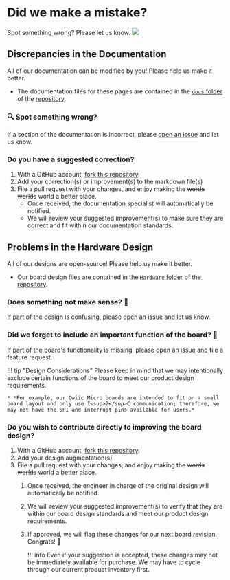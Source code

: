 # Did we make a mistake?

Spot something wrong? Please let us know. <a href="https://github.com/sparkfun/SparkFun_Serial_MP3_Player_Shield-MY1690X/issues" alt="Issues"><img src="https://img.shields.io/github/issues/sparkfun/SparkFun_Serial_MP3_Player_Shield-MY1690X.svg" /></a>


## Discrepancies in the Documentation

All of our documentation can be modified by you! Please help us make it better.

* The documentation files for these pages are contained in the [`docs` folder](https://github.com/sparkfun/SparkFun_Serial_MP3_Player_Shield-MY1690X/tree/main/docs) of the [<Official Product Name> repository](https://github.com/sparkfun/SparkFun_Serial_MP3_Player_Shield-MY1690X).

### 🔍 Spot something wrong?

If a section of the documentation is incorrect, please [open an issue](https://github.com/sparkfun/SparkFun_Serial_MP3_Player_Shield-MY1690X/issues) and let us know.

### Do you have a suggested correction?

1. With a GitHub account, [fork this repository](https://github.com/sparkfun/SparkFun_Serial_MP3_Player_Shield-MY1690X/fork).
2. Add your correction(s) or improvement(s) to the markdown file(s)
3. File a pull request with your changes, and enjoy making the ~~words~~ ~~worlds~~ world a better place.
	* Once received, the documentation specialist will automatically be notified.
	* We will review your suggested improvement(s) to make sure they are correct and fit within our documentation standards.

## Problems in the Hardware Design

All of our designs are open-source! Please help us make it better.

* Our board design files are contained in the [`Hardware` folder](https://github.com/sparkfun/SparkFun_Serial_MP3_Player_Shield-MY1690X/tree/main/Hardware) of the [<Official Product Name> repository](https://github.com/sparkfun/SparkFun_Serial_MP3_Player_Shield-MY1690X).

### Does something not make sense? 🤔

If part of the design is confusing, please [open an issue](https://github.com/sparkfun/SparkFun_Serial_MP3_Player_Shield-MY1690X/issues) and let us know.

### Did we forget to include an important function of the board? 🤦

If part of the board's functionality is missing, please [open an issue](https://github.com/sparkfun/SparkFun_Serial_MP3_Player_Shield-MY1690X/issues) and file a feature request.

!!! tip "Design Considerations"
	Please keep in mind that we may intentionally exclude certain functions of the board to meet our product design requirements.
	
	* *For example, our Qwiic Micro boards are intended to fit on a small board layout and only use I<sup>2</sup>C communication; therefore, we may not have the SPI and interrupt pins available for users.*


### Do you wish to contribute directly to improving the board design?

1. With a GitHub account, [fork this repository](https://github.com/sparkfun/SparkFun_Serial_MP3_Player_Shield-MY1690X/fork).
2. Add your design augmentation(s)
3. File a pull request with your changes, and enjoy making the ~~words~~ ~~worlds~~ world a better place.
	1. Once received, the engineer in charge of the original design will automatically be notified.
	2. We will review your suggested improvement(s) to verify that they are within our board design standards and meet our product design requirements.
	3. If approved, we will flag these changes for our next board revision. Congrats! 🍻

		!!! info
			Even if your suggestion is accepted, these changes may not be immediately available for purchase. We may have to cycle through our current product inventory first.